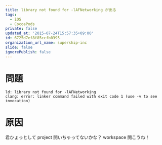 ```yaml
---
title: library not found for -lAFNetworking が出る
tags:
  - iOS
  - CocoaPods
private: false
updated_at: '2015-07-24T15:57:35+09:00'
id: 6725d7ef8f85ccfb0395
organization_url_name: supership-inc
slide: false
ignorePublish: false
---
```

# 問題

```
ld: library not found for -lAFNetworking
clang: error: linker command failed with exit code 1 (use -v to see invocation)
```

# 原因

君ひょっとして project 開いちゃってないかな？
workspace 開こうね！
